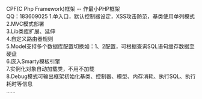 ﻿CPF(C Php Framework)框架 -- 作最小PHP框架</br>
QQ：183609025
1.单入口，默认控制器设定，XSS攻击防范，基类使用单列模式</br>
2.MVC模式部署</br>
3.Lib类库扩展、延伸</br>
4.自定义路由器规则</br>
5.Model支持多个数据库配置切换如：1、2配置，可根据查询SQL语句缓存数据至硬盘</br>
6.嵌入Smarty模板引擎</br>
7.实例化对象自动加载类，不用不加载</br>
8.Debug模式可输出框架初始化基类、控制器、模型、内存消耗、执行SQL、执行耗时等信息</br>
......
